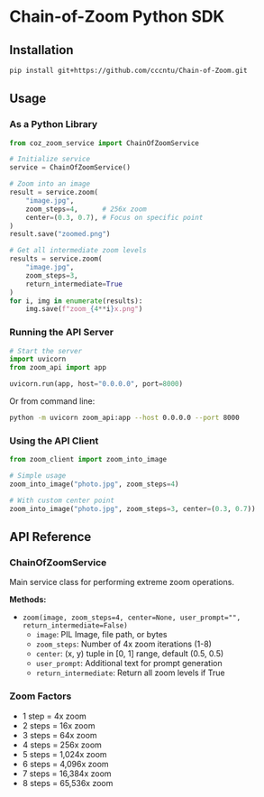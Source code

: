 # Chain-of-Zoom Python SDK

## Installation

```bash
pip install git+https://github.com/cccntu/Chain-of-Zoom.git
```

## Usage

### As a Python Library

```python
from coz_zoom_service import ChainOfZoomService

# Initialize service
service = ChainOfZoomService()

# Zoom into an image
result = service.zoom(
    "image.jpg",
    zoom_steps=4,      # 256x zoom
    center=(0.3, 0.7), # Focus on specific point
)
result.save("zoomed.png")

# Get all intermediate zoom levels
results = service.zoom(
    "image.jpg",
    zoom_steps=3,
    return_intermediate=True
)
for i, img in enumerate(results):
    img.save(f"zoom_{4**i}x.png")
```

### Running the API Server

```python
# Start the server
import uvicorn
from zoom_api import app

uvicorn.run(app, host="0.0.0.0", port=8000)
```

Or from command line:
```bash
python -m uvicorn zoom_api:app --host 0.0.0.0 --port 8000
```

### Using the API Client

```python
from zoom_client import zoom_into_image

# Simple usage
zoom_into_image("photo.jpg", zoom_steps=4)

# With custom center point
zoom_into_image("photo.jpg", zoom_steps=3, center=(0.3, 0.7))
```

## API Reference

### ChainOfZoomService

Main service class for performing extreme zoom operations.

**Methods:**

- `zoom(image, zoom_steps=4, center=None, user_prompt="", return_intermediate=False)`
  - `image`: PIL Image, file path, or bytes
  - `zoom_steps`: Number of 4x zoom iterations (1-8)
  - `center`: (x, y) tuple in [0, 1] range, default (0.5, 0.5)
  - `user_prompt`: Additional text for prompt generation
  - `return_intermediate`: Return all zoom levels if True

### Zoom Factors

- 1 step = 4x zoom
- 2 steps = 16x zoom  
- 3 steps = 64x zoom
- 4 steps = 256x zoom
- 5 steps = 1,024x zoom
- 6 steps = 4,096x zoom
- 7 steps = 16,384x zoom
- 8 steps = 65,536x zoom